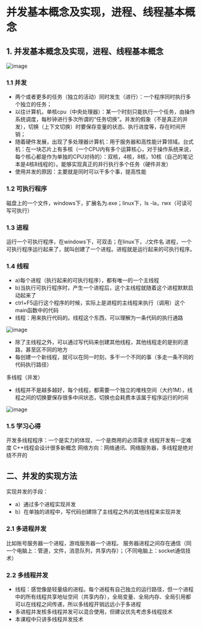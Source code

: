 
#  并发基本概念及实现，进程、线程基本概念

## 1. 并发基本概念及实现，进程、线程基本概念

![image](https://user-images.githubusercontent.com/38579506/131484471-6bc26c5c-5d12-4370-8d4a-6a8a80f7d9b5.png)

### 1.1 并发

* 两个或者更多的任务（独立的活动）同时发生（进行）：一个程序同时执行多个独立的任务；
* 以往计算机，单核cpu（中央处理器）：某一个时刻只能执行一个任务，由操作系统调度，每秒钟进行多次所谓的“任务切换”。并发的假象（不是真正的并发），切换（上下文切换）时要保存变量的状态、执行进度等，存在时间开销；
* 随着硬件发展，出现了多处理器计算机：用于服务器和高性能计算领域。台式机：在一块芯片上有多核（一个CPU内有多个运算核心，对于操作系统来说，每个核心都是作为单独的CPU对待的）：双核，4核，8核，10核（自己的笔记本是4核8线程的）。能够实现真正的并行执行多个任务（硬件并发）
* 使用并发的原因：主要就是同时可以干多个事，提高性能

### 1.2 可执行程序

磁盘上的一个文件，windows下，扩展名为.exe；linux下，ls -la，rwx（可读可写可执行）

### 1.3 进程

运行一个可执行程序，在windows下，可双击；在linux下，./文件名
进程，一个可执行程序运行起来了，就叫创建了一个进程。进程就是运行起来的可执行程序。

### 1.4 线程

* a)每个进程（执行起来的可执行程序），都有唯一的一个主线程
* b)当执行可执行程序时，产生一个进程后，这个主线程就随着这个进程默默启动起来了
* ctrl+F5运行这个程序的时候，实际上是进程的主线程来执行（调用）这个main函数中的代码
* 线程：用来执行代码的。线程这个东西，可以理解为一条代码的执行通路

![image](https://user-images.githubusercontent.com/38579506/131484811-c2435fa6-7277-438d-a55c-1a3c8312ba64.png)

* 除了主线程之外，可以通过写代码来创建其他线程，其他线程走的是别的道路，甚至区不同的地方
* 每创建一个新线程，就可以在同一时刻，多干一个不同的事（多走一条不同的代码执行路径）

多线程（并发）
* 线程并不是越多越好，每个线程，都需要一个独立的堆栈空间（大约1M），线程之间的切换要保存很多中间状态，切换也会耗费本该属于程序运行的时间


![image](https://user-images.githubusercontent.com/38579506/131484938-f8f6eec4-7977-4e6c-98f3-e28fc7f4c16d.png)

### 1.5 学习心得

开发多线程程序：一个是实力的体现，一个是商用的必须需求
线程开发有一定难度
C++线程会设计很多新概念
网络方向：网络通讯、网络服务器，多线程是绝对绕不开的

## 二、并发的实现方法

实现并发的手段：
* a）通过多个进程实现并发
* b）在单独的进程中，写代码创建除了主线程之外的其他线程来实现并发

### 2.1 多进程并发

比如账号服务器一个进程，游戏服务器一个进程。
服务器进程之间存在通信（同一个电脑上：管道，文件，消息队列，共享内存）；（不同电脑上：socket通信技术）

### 2.2 多线程并发

* 线程：感觉像是轻量级的进程。每个进程有自己独立的运行路径，但一个进程中的所有线程共享地址空间（共享内存），全局变量、全局内存、全局引用都可以在线程之间传递，所以多线程开销远远小于多进程
* 多进程并发核多线程并发可以混合使用，但建议优先考虑多线程技术
* 本课程中只讲多线程并发技术












